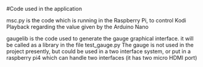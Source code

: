 #Code used in the application

msc.py is the code which is running in the Raspberry Pi, to control Kodi Playback regarding the value given by the Arduino Nano

gaugelib is the code used to generate the gauge graphical interface. it will be called as a library in the file test_gauge.py
The gauge is not used in the project presently, but could be used in a two interface system, or put in a raspberry pi4 which can handle two interfaces (it has two micro HDMI port)


